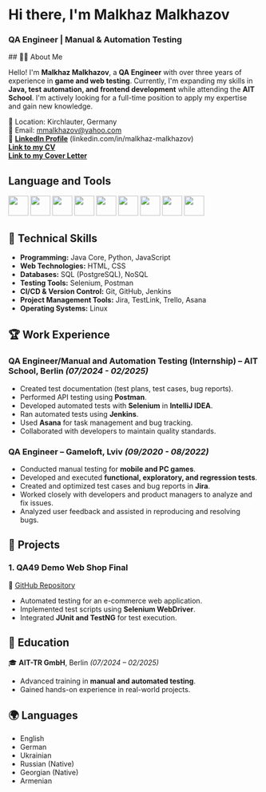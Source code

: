 
<h1 aligh="center">Hi there, I'm Malkhaz Malkhazov</h1>
<h3 aligh="center"> QA Engineer | Manual & Automation Testing</h3>
## 👨‍💻 About Me    

Hello! I'm **Malkhaz Malkhazov**, a **QA Engineer** with over three years of experience in **game and web testing**. Currently, I'm expanding my skills in **Java, test automation, and frontend development** while attending the **AIT School**. I'm actively looking for a full-time position to apply my expertise and gain new knowledge.

📍 Location: Kirchlauter, Germany  
📧 Email: [mmalkhazov@yahoo.com](mailto:mmalkhazov@yahoo.com)  
🔗 [**LinkedIn Profile**](#) (linkedin.com/in/malkhaz-malkhazov)  
[**Link to my CV**](https://drive.google.com/file/d/1OonixWAld4Y_YNkHxef9dCpyeEZbgdri/view?usp=sharing)  
[**Link to my Cover Letter**](https://drive.google.com/file/d/1mpVeRGvD_y2NdU6E1k4cgQS2RTZqrUH6/view?usp=sharing)


## Language and Tools
<p align ="left"> 
<img src="https://cdn.jsdelivr.net/gh/devicons/devicon@latest/icons/java/java-original-wordmark.svg" height="40" width="40"/>  
<img src="https://cdn.jsdelivr.net/gh/devicons/devicon@latest/icons/python/python-original.svg"  height="40" width="40"/>
<img src="https://cdn.jsdelivr.net/gh/devicons/devicon@latest/icons/javascript/javascript-original.svg"  height="40" width="40"/>
<img src="https://cdn.jsdelivr.net/gh/devicons/devicon@latest/icons/html5/html5-original.svg"  height="40" width="40"/>
<img src="https://cdn.jsdelivr.net/gh/devicons/devicon@latest/icons/css3/css3-original.svg"  height="40" width="40"/>
<img src="https://cdn.jsdelivr.net/gh/devicons/devicon@latest/icons/postgresql/postgresql-plain-wordmark.svg"  height="40" width="40"/>
<img src="https://cdn.jsdelivr.net/gh/devicons/devicon@latest/icons/jira/jira-original-wordmark.svg"  height="40" width="40"/>
<img src="https://cdn.jsdelivr.net/gh/devicons/devicon@latest/icons/trello/trello-original-wordmark.svg"  height="40" width="40"/>
<img src="https://cdn.jsdelivr.net/gh/devicons/devicon@latest/icons/postman/postman-original-wordmark.svg"  height="40" width="40"/>


</p>

## 🔧 Technical Skills
- **Programming:** Java Core, Python, JavaScript
- **Web Technologies:** HTML, CSS
- **Databases:** SQL (PostgreSQL), NoSQL
- **Testing Tools:** Selenium, Postman
- **CI/CD & Version Control:** Git, GitHub, Jenkins
- **Project Management Tools:** Jira, TestLink, Trello, Asana
- **Operating Systems:** Linux

## 🏆 Work Experience
### **QA Engineer/Manual and Automation Testing (Internship)** – AIT School, Berlin *(07/2024 - 02/2025)*
- Created test documentation (test plans, test cases, bug reports).
- Performed API testing using **Postman**.
- Developed automated tests with **Selenium** in **IntelliJ IDEA**.
- Ran automated tests using **Jenkins**.
- Used **Asana** for task management and bug tracking.
- Collaborated with developers to maintain quality standards.

### **QA Engineer** – Gameloft, Lviv *(09/2020 - 08/2022)*
- Conducted manual testing for **mobile and PC games**.
- Developed and executed **functional, exploratory, and regression tests**.
- Created and optimized test cases and bug reports in **Jira**.
- Worked closely with developers and product managers to analyze and fix issues.
- Analyzed user feedback and assisted in reproducing and resolving bugs.


## 📂 Projects
### **1. QA49 Demo Web Shop Final**
🔗 [GitHub Repository](https://github.com/mmalkhazov/QA49_DemoWebShop_final)
- Automated testing for an e-commerce web application.
- Implemented test scripts using **Selenium WebDriver**.
- Integrated **JUnit and TestNG** for test execution.



## 📜 Education
🎓 **AIT-TR GmbH**, Berlin *(07/2024 – 02/2025)*  
- Advanced training in **manual and automated testing**.
- Gained hands-on experience in real-world projects.


## 🌍 Languages
- English
- German
- Ukrainian
- Russian (Native)
- Georgian (Native)
- Armenian

<!-- ## 🌍 Languages  
🇬🇧 English | 🇩🇪 German | 🇺🇦 Ukrainian | 🇷🇺 Russian (Native) | 🇬🇪 Georgian (Native) -->